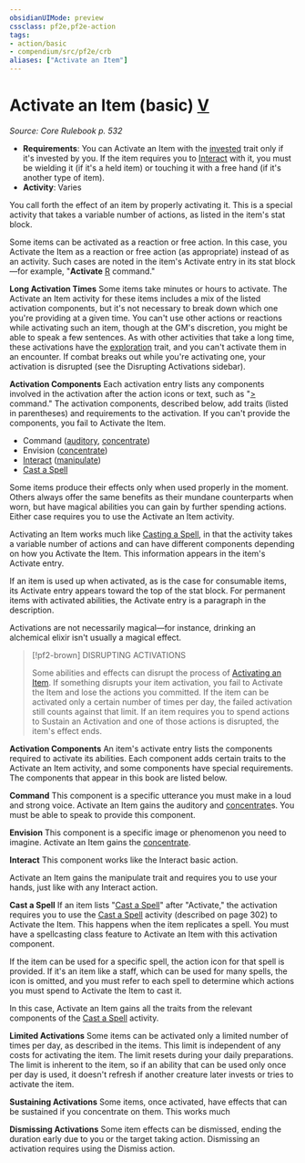 ```yaml
---
obsidianUIMode: preview
cssclass: pf2e,pf2e-action
tags:
- action/basic
- compendium/src/pf2e/crb
aliases: ["Activate an Item"]
---
```

# Activate an Item (basic) [V](chapter-9-playing-the-game.md#Actions "Varies")
*Source: Core Rulebook p. 532*  


- **Requirements**: You can Activate an Item with the [invested](invested.md) trait only if it's invested by you. If the item requires you to [Interact](interact.md) with it, you must be wielding it (if it's a held item) or touching it with a free hand (if it's another type of item).
- **Activity**: Varies

You call forth the effect of an item by properly activating it. This is a special activity that takes a variable number of actions, as listed in the item's stat block.

Some items can be activated as a reaction or free action. In this case, you Activate the Item as a reaction or free action (as appropriate) instead of as an activity. Such cases are noted in the item's Activate entry in its stat block—for example, "**Activate** [R](chapter-9-playing-the-game.md#Actions "Reaction") command."

**Long Activation Times** Some items take minutes or hours to activate. The Activate an Item activity for these items includes a mix of the listed activation components, but it's not necessary to break down which one you're providing at a given time. You can't use other actions or reactions while activating such an item, though at the GM's discretion, you might be able to speak a few sentences. As with other activities that take a long time, these activations have the [exploration](exploration.md) trait, and you can't activate them in an encounter. If combat breaks out while you're activating one, your activation is disrupted (see the Disrupting Activations sidebar).

**Activation Components** Each activation entry lists any components involved in the activation after the action icons or text, such as "[>](chapter-9-playing-the-game.md#Actions "Single Action") command." The activation components, described below, add traits (listed in parentheses) and requirements to the activation. If you can't provide the components, you fail to Activate the Item.

- Command ([auditory](auditory.md), [concentrate](concentrate.md))
- Envision ([concentrate](concentrate.md))
- [Interact](interact.md) ([manipulate](manipulate.md))
- [Cast a Spell](cast-a-spell.md)

Some items produce their effects only when used properly in the moment. Others always offer the same benefits as their mundane counterparts when worn, but have magical abilities you can gain by further spending actions. Either case requires you to use the Activate an Item activity.

Activating an Item works much like [Casting a Spell](cast-a-spell.md), in that the activity takes a variable number of actions and can have different components depending on how you Activate the Item. This information appears in the item's Activate entry.

If an item is used up when activated, as is the case for consumable items, its Activate entry appears toward the top of the stat block. For permanent items with activated abilities, the Activate entry is a paragraph in the description.

Activations are not necessarily magical—for instance, drinking an alchemical elixir isn't usually a magical effect.

> [!pf2-brown] DISRUPTING ACTIVATIONS
> 
> Some abilities and effects can disrupt the process of [Activating an Item](../../../..//TTRPGShare-Pathfinder-2E-Vault/rules/actions/activate-an-item.md). If something disrupts your item activation, you fail to Activate the Item and lose the actions you committed. If the item can be activated only a certain number of times per day, the failed activation still counts against that limit. If an item requires you to spend actions to Sustain an Activation and one of those actions is disrupted, the item's effect ends.

**Activation Components** An item's activate entry lists the components required to activate its abilities. Each component adds certain traits to the Activate an Item activity, and some components have special requirements. The components that appear in this book are listed below.

**Command** This component is a specific utterance you must make in a loud and strong voice. Activate an Item gains the auditory and [concentrate](concentrate.md)s. You must be able to speak to provide this component.

**Envision** This component is a specific image or phenomenon you need to imagine. Activate an Item gains the [concentrate](concentrate.md).

**Interact** This component works like the Interact basic action.

Activate an Item gains the manipulate trait and requires you to use your hands, just like with any Interact action.

**Cast a Spell** If an item lists "[Cast a Spell](cast-a-spell.md)" after "Activate," the activation requires you to use the [Cast a Spell](cast-a-spell.md) activity (described on page 302) to Activate the Item. This happens when the item replicates a spell. You must have a spellcasting class feature to Activate an Item with this activation component.

If the item can be used for a specific spell, the action icon for that spell is provided. If it's an item like a staff, which can be used for many spells, the icon is omitted, and you must refer to each spell to determine which actions you must spend to Activate the Item to cast it.

In this case, Activate an Item gains all the traits from the relevant components of the [Cast a Spell](cast-a-spell.md) activity.

**Limited Activations** Some items can be activated only a limited number of times per day, as described in the items. This limit is independent of any costs for activating the item. The limit resets during your daily preparations. The limit is inherent to the item, so if an ability that can be used only once per day is used, it doesn't refresh if another creature later invests or tries to activate the item.

**Sustaining Activations** Some items, once activated, have effects that can be sustained if you concentrate on them. This works much

**Dismissing Activations** Some item effects can be dismissed, ending the duration early due to you or the target taking action. Dismissing an activation requires using the Dismiss action.